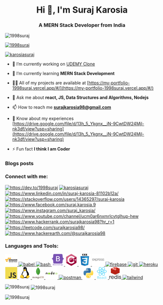 <h1 align="center">Hi 👋, I'm Suraj Karosia</h1>
<h3 align="center">A MERN Stack Developer from India</h3>

<p align="left"> <img src="https://komarev.com/ghpvc/?username=1998suraj&label=Profile%20views&color=0e75b6&style=flat" alt="1998suraj" /> </p>

<p align="left"> <a href="https://github.com/ryo-ma/github-profile-trophy"><img src="https://github-profile-trophy.vercel.app/?username=1998suraj" alt="1998suraj" /></a> </p>

<p align="left"> <a href="https://twitter.com/karosiasuraj" target="blank"><img src="https://img.shields.io/twitter/follow/karosiasuraj?logo=twitter&style=for-the-badge" alt="karosiasuraj" /></a> </p>

- 🔭 I’m currently working on [UDEMY Clone](https://github.com/Sachi4496/Udemy-Clone-Backend.git)

- 🌱 I’m currently learning **MERN Stack Development**

- 👨‍💻 All of my projects are available at [https://my-portfolio-1998suraj.vercel.app/#/](https://my-portfolio-1998suraj.vercel.app/#/)

- 💬 Ask me about **react, JS, Data Structures and Algorithms, Nodejs**

- 📫 How to reach me **surajkarosia98@gmail.com**

- 📄 Know about my experiences [https://drive.google.com/file/d/13h_5_Ykgnx__iN-9CwtDW24Mjl-nk3df/view?usp=sharing](https://drive.google.com/file/d/13h_5_Ykgnx__iN-9CwtDW24Mjl-nk3df/view?usp=sharing)

- ⚡ Fun fact **I think I am Coder**

### Blogs posts
<!-- BLOG-POST-LIST:START -->
<!-- BLOG-POST-LIST:END -->

<h3 align="left">Connect with me:</h3>
<p align="left">
<a href="https://dev.to/https://dev.to/1998suraj" target="blank"><img align="center" src="https://raw.githubusercontent.com/rahuldkjain/github-profile-readme-generator/master/src/images/icons/Social/devto.svg" alt="https://dev.to/1998suraj" height="30" width="40" /></a>
<a href="https://twitter.com/karosiasuraj" target="blank"><img align="center" src="https://raw.githubusercontent.com/rahuldkjain/github-profile-readme-generator/master/src/images/icons/Social/twitter.svg" alt="karosiasuraj" height="30" width="40" /></a>
<a href="https://linkedin.com/in/https://www.linkedin.com/in/suraj-karosia-81102b12a/" target="blank"><img align="center" src="https://raw.githubusercontent.com/rahuldkjain/github-profile-readme-generator/master/src/images/icons/Social/linked-in-alt.svg" alt="https://www.linkedin.com/in/suraj-karosia-81102b12a/" height="30" width="40" /></a>
<a href="https://stackoverflow.com/users/https://stackoverflow.com/users/14365297/suraj-karosia" target="blank"><img align="center" src="https://raw.githubusercontent.com/rahuldkjain/github-profile-readme-generator/master/src/images/icons/Social/stack-overflow.svg" alt="https://stackoverflow.com/users/14365297/suraj-karosia" height="30" width="40" /></a>
<a href="https://fb.com/https://www.facebook.com/suraj.karosia.9" target="blank"><img align="center" src="https://raw.githubusercontent.com/rahuldkjain/github-profile-readme-generator/master/src/images/icons/Social/facebook.svg" alt="https://www.facebook.com/suraj.karosia.9" height="30" width="40" /></a>
<a href="https://instagram.com/https://www.instagram.com/suraj_karosia/" target="blank"><img align="center" src="https://raw.githubusercontent.com/rahuldkjain/github-profile-readme-generator/master/src/images/icons/Social/instagram.svg" alt="https://www.instagram.com/suraj_karosia/" height="30" width="40" /></a>
<a href="https://www.youtube.com/c/https://www.youtube.com/channel/ucm0ar6nxmrlcvtglhup-hew" target="blank"><img align="center" src="https://raw.githubusercontent.com/rahuldkjain/github-profile-readme-generator/master/src/images/icons/Social/youtube.svg" alt="https://www.youtube.com/channel/ucm0ar6nxmrlcvtglhup-hew" height="30" width="40" /></a>
<a href="https://www.hackerrank.com/https://www.hackerrank.com/surajkarosia98?hr_r=1" target="blank"><img align="center" src="https://raw.githubusercontent.com/rahuldkjain/github-profile-readme-generator/master/src/images/icons/Social/hackerrank.svg" alt="https://www.hackerrank.com/surajkarosia98?hr_r=1" height="30" width="40" /></a>
<a href="https://www.leetcode.com/https://leetcode.com/surajkarosia98/" target="blank"><img align="center" src="https://raw.githubusercontent.com/rahuldkjain/github-profile-readme-generator/master/src/images/icons/Social/leet-code.svg" alt="https://leetcode.com/surajkarosia98/" height="30" width="40" /></a>
<a href="https://www.hackerearth.com/https://www.hackerearth.com/@surajkarosia98" target="blank"><img align="center" src="https://raw.githubusercontent.com/rahuldkjain/github-profile-readme-generator/master/src/images/icons/Social/hackerearth.svg" alt="https://www.hackerearth.com/@surajkarosia98" height="30" width="40" /></a>
</p>

<h3 align="left">Languages and Tools:</h3>
<p align="left"> <a href="https://aws.amazon.com" target="_blank" rel="noreferrer"> <img src="https://raw.githubusercontent.com/devicons/devicon/master/icons/amazonwebservices/amazonwebservices-original-wordmark.svg" alt="aws" width="40" height="40"/> </a> <a href="https://babeljs.io/" target="_blank" rel="noreferrer"> <img src="https://www.vectorlogo.zone/logos/babeljs/babeljs-icon.svg" alt="babel" width="40" height="40"/> </a> <a href="https://www.gnu.org/software/bash/" target="_blank" rel="noreferrer"> <img src="https://www.vectorlogo.zone/logos/gnu_bash/gnu_bash-icon.svg" alt="bash" width="40" height="40"/> </a> <a href="https://getbootstrap.com" target="_blank" rel="noreferrer"> <img src="https://raw.githubusercontent.com/devicons/devicon/master/icons/bootstrap/bootstrap-plain-wordmark.svg" alt="bootstrap" width="40" height="40"/> </a> <a href="https://www.w3schools.com/cpp/" target="_blank" rel="noreferrer"> <img src="https://raw.githubusercontent.com/devicons/devicon/master/icons/cplusplus/cplusplus-original.svg" alt="cplusplus" width="40" height="40"/> </a> <a href="https://www.w3schools.com/css/" target="_blank" rel="noreferrer"> <img src="https://raw.githubusercontent.com/devicons/devicon/master/icons/css3/css3-original-wordmark.svg" alt="css3" width="40" height="40"/> </a> <a href="https://expressjs.com" target="_blank" rel="noreferrer"> <img src="https://raw.githubusercontent.com/devicons/devicon/master/icons/express/express-original-wordmark.svg" alt="express" width="40" height="40"/> </a> <a href="https://firebase.google.com/" target="_blank" rel="noreferrer"> <img src="https://www.vectorlogo.zone/logos/firebase/firebase-icon.svg" alt="firebase" width="40" height="40"/> </a> <a href="https://git-scm.com/" target="_blank" rel="noreferrer"> <img src="https://www.vectorlogo.zone/logos/git-scm/git-scm-icon.svg" alt="git" width="40" height="40"/> </a> <a href="https://heroku.com" target="_blank" rel="noreferrer"> <img src="https://www.vectorlogo.zone/logos/heroku/heroku-icon.svg" alt="heroku" width="40" height="40"/> </a> <a href="https://developer.mozilla.org/en-US/docs/Web/JavaScript" target="_blank" rel="noreferrer"> <img src="https://raw.githubusercontent.com/devicons/devicon/master/icons/javascript/javascript-original.svg" alt="javascript" width="40" height="40"/> </a> <a href="https://www.linux.org/" target="_blank" rel="noreferrer"> <img src="https://raw.githubusercontent.com/devicons/devicon/master/icons/linux/linux-original.svg" alt="linux" width="40" height="40"/> </a> <a href="https://www.mongodb.com/" target="_blank" rel="noreferrer"> <img src="https://raw.githubusercontent.com/devicons/devicon/master/icons/mongodb/mongodb-original-wordmark.svg" alt="mongodb" width="40" height="40"/> </a> <a href="https://nodejs.org" target="_blank" rel="noreferrer"> <img src="https://raw.githubusercontent.com/devicons/devicon/master/icons/nodejs/nodejs-original-wordmark.svg" alt="nodejs" width="40" height="40"/> </a> <a href="https://postman.com" target="_blank" rel="noreferrer"> <img src="https://www.vectorlogo.zone/logos/getpostman/getpostman-icon.svg" alt="postman" width="40" height="40"/> </a> <a href="https://www.python.org" target="_blank" rel="noreferrer"> <img src="https://raw.githubusercontent.com/devicons/devicon/master/icons/python/python-original.svg" alt="python" width="40" height="40"/> </a> <a href="https://reactjs.org/" target="_blank" rel="noreferrer"> <img src="https://raw.githubusercontent.com/devicons/devicon/master/icons/react/react-original-wordmark.svg" alt="react" width="40" height="40"/> </a> <a href="https://redis.io" target="_blank" rel="noreferrer"> <img src="https://raw.githubusercontent.com/devicons/devicon/master/icons/redis/redis-original-wordmark.svg" alt="redis" width="40" height="40"/> </a> <a href="https://tailwindcss.com/" target="_blank" rel="noreferrer"> <img src="https://www.vectorlogo.zone/logos/tailwindcss/tailwindcss-icon.svg" alt="tailwind" width="40" height="40"/> </a> </p>

<p><img align="left" src="https://github-readme-stats.vercel.app/api/top-langs?username=1998suraj&show_icons=true&locale=en&layout=compact" alt="1998suraj" /></p>

<p>&nbsp;<img align="center" src="https://github-readme-stats.vercel.app/api?username=1998suraj&show_icons=true&locale=en" alt="1998suraj" /></p>

<p><img align="center" src="https://github-readme-streak-stats.herokuapp.com/?user=1998suraj&" alt="1998suraj" /></p>
